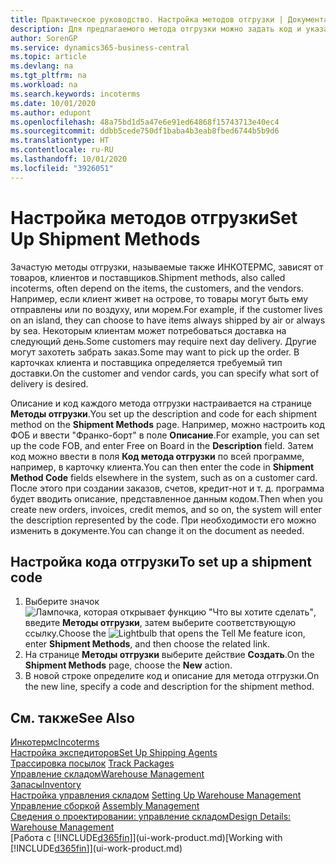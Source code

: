 ```yaml
---
title: Практическое руководство. Настройка методов отгрузки | Документация Майкрософт
description: Для предлагаемого метода отгрузки можно задать код и указать соответствующую информацию.
author: SorenGP
ms.service: dynamics365-business-central
ms.topic: article
ms.devlang: na
ms.tgt_pltfrm: na
ms.workload: na
ms.search.keywords: incoterms
ms.date: 10/01/2020
ms.author: edupont
ms.openlocfilehash: 48a75bd1d5a47e6e91ed64868f15743713e40ec4
ms.sourcegitcommit: ddbb5cede750df1baba4b3eab8fbed6744b5b9d6
ms.translationtype: HT
ms.contentlocale: ru-RU
ms.lasthandoff: 10/01/2020
ms.locfileid: "3926051"
---
```

# <a name="set-up-shipment-methods"></a><span data-ttu-id="aa0ac-103">Настройка методов отгрузки</span><span class="sxs-lookup"><span data-stu-id="aa0ac-103">Set Up Shipment Methods</span></span>
<span data-ttu-id="aa0ac-104">Зачастую методы отгрузки, называемые также ИНКОТЕРМС, зависят от товаров, клиентов и поставщиков.</span><span class="sxs-lookup"><span data-stu-id="aa0ac-104">Shipment methods, also called incoterms, often depend on the items, the customers, and the vendors.</span></span> <span data-ttu-id="aa0ac-105">Например, если клиент живет на острове, то товары могут быть ему отправлены или по воздуху, или морем.</span><span class="sxs-lookup"><span data-stu-id="aa0ac-105">For example, if the customer lives on an island, they can choose to have items always shipped by air or always by sea.</span></span> <span data-ttu-id="aa0ac-106">Некоторым клиентам может потребоваться доставка на следующий день.</span><span class="sxs-lookup"><span data-stu-id="aa0ac-106">Some customers may require next day delivery.</span></span> <span data-ttu-id="aa0ac-107">Другие могут захотеть забрать заказ.</span><span class="sxs-lookup"><span data-stu-id="aa0ac-107">Some may want to pick up the order.</span></span> <span data-ttu-id="aa0ac-108">В карточках клиента и поставщика определяется требуемый тип доставки.</span><span class="sxs-lookup"><span data-stu-id="aa0ac-108">On the customer and vendor cards, you can specify what sort of delivery is desired.</span></span>

<span data-ttu-id="aa0ac-109">Описание и код каждого метода отгрузки настраивается на странице **Методы отгрузки**.</span><span class="sxs-lookup"><span data-stu-id="aa0ac-109">You set up the description and code for each shipment method on the **Shipment Methods** page.</span></span> <span data-ttu-id="aa0ac-110">Например, можно настроить код ФОБ и ввести "Франко-борт" в поле **Описание**.</span><span class="sxs-lookup"><span data-stu-id="aa0ac-110">For example, you can set up the code FOB, and enter Free on Board in the **Description** field.</span></span> <span data-ttu-id="aa0ac-111">Затем код можно ввести в поля **Код метода отгрузки** по всей программе, например, в карточку клиента.</span><span class="sxs-lookup"><span data-stu-id="aa0ac-111">You can then enter the code in **Shipment Method Code** fields elsewhere in the system, such as on a customer card.</span></span> <span data-ttu-id="aa0ac-112">После этого при создании заказов, счетов, кредит-нот и т. д. программа будет вводить описание, представленное данным кодом.</span><span class="sxs-lookup"><span data-stu-id="aa0ac-112">Then when you create new orders, invoices, credit memos, and so on, the system will enter the description represented by the code.</span></span> <span data-ttu-id="aa0ac-113">При необходимости его можно изменить в документе.</span><span class="sxs-lookup"><span data-stu-id="aa0ac-113">You can change it on the document as needed.</span></span>

## <a name="to-set-up-a-shipment-code"></a><span data-ttu-id="aa0ac-114">Настройка кода отгрузки</span><span class="sxs-lookup"><span data-stu-id="aa0ac-114">To set up a shipment code</span></span>
1. <span data-ttu-id="aa0ac-115">Выберите значок ![Лампочка, которая открывает функцию "Что вы хотите сделать"](media/ui-search/search_small.png "Что вы хотите сделать"), введите **Методы отгрузки**, затем выберите соответствующую ссылку.</span><span class="sxs-lookup"><span data-stu-id="aa0ac-115">Choose the ![Lightbulb that opens the Tell Me feature](media/ui-search/search_small.png "Tell me what you want to do") icon, enter **Shipment Methods**, and then choose the related link.</span></span>
2. <span data-ttu-id="aa0ac-116">На странице **Методы отгрузки** выберите действие **Создать**.</span><span class="sxs-lookup"><span data-stu-id="aa0ac-116">On the **Shipment Methods** page, choose the **New** action.</span></span>
3. <span data-ttu-id="aa0ac-117">В новой строке определите код и описание для метода отгрузки.</span><span class="sxs-lookup"><span data-stu-id="aa0ac-117">On the new line, specify a code and description for the shipment method.</span></span>

## <a name="see-also"></a><span data-ttu-id="aa0ac-118">См. также</span><span class="sxs-lookup"><span data-stu-id="aa0ac-118">See Also</span></span>
[<span data-ttu-id="aa0ac-119">Инкотермс</span><span class="sxs-lookup"><span data-stu-id="aa0ac-119">Incoterms</span></span>](https://iccwbo.org/resources-for-business/incoterms-rules)  
[<span data-ttu-id="aa0ac-120">Настройка экспедиторов</span><span class="sxs-lookup"><span data-stu-id="aa0ac-120">Set Up Shipping Agents</span></span>](sales-how-to-set-up-shipping-agents.md)  
<span data-ttu-id="aa0ac-121">[Трассировка посылок](sales-how-track-packages.md)  </span><span class="sxs-lookup"><span data-stu-id="aa0ac-121">[Track Packages](sales-how-track-packages.md)  </span></span>  
[<span data-ttu-id="aa0ac-122">Управление складом</span><span class="sxs-lookup"><span data-stu-id="aa0ac-122">Warehouse Management</span></span>](warehouse-manage-warehouse.md)  
[<span data-ttu-id="aa0ac-123">Запасы</span><span class="sxs-lookup"><span data-stu-id="aa0ac-123">Inventory</span></span>](inventory-manage-inventory.md)  
<span data-ttu-id="aa0ac-124">[Настройка управления складом](warehouse-setup-warehouse.md)   </span><span class="sxs-lookup"><span data-stu-id="aa0ac-124">[Setting Up Warehouse Management](warehouse-setup-warehouse.md)   </span></span>  
<span data-ttu-id="aa0ac-125">[Управление сборкой](assembly-assemble-items.md)  </span><span class="sxs-lookup"><span data-stu-id="aa0ac-125">[Assembly Management](assembly-assemble-items.md)  </span></span>  
[<span data-ttu-id="aa0ac-126">Сведения о проектировании: управление складом</span><span class="sxs-lookup"><span data-stu-id="aa0ac-126">Design Details: Warehouse Management</span></span>](design-details-warehouse-management.md)  
<span data-ttu-id="aa0ac-127">[Работа с [!INCLUDE[d365fin](includes/d365fin_md.md)]](ui-work-product.md)</span><span class="sxs-lookup"><span data-stu-id="aa0ac-127">[Working with [!INCLUDE[d365fin](includes/d365fin_md.md)]](ui-work-product.md)</span></span>  
